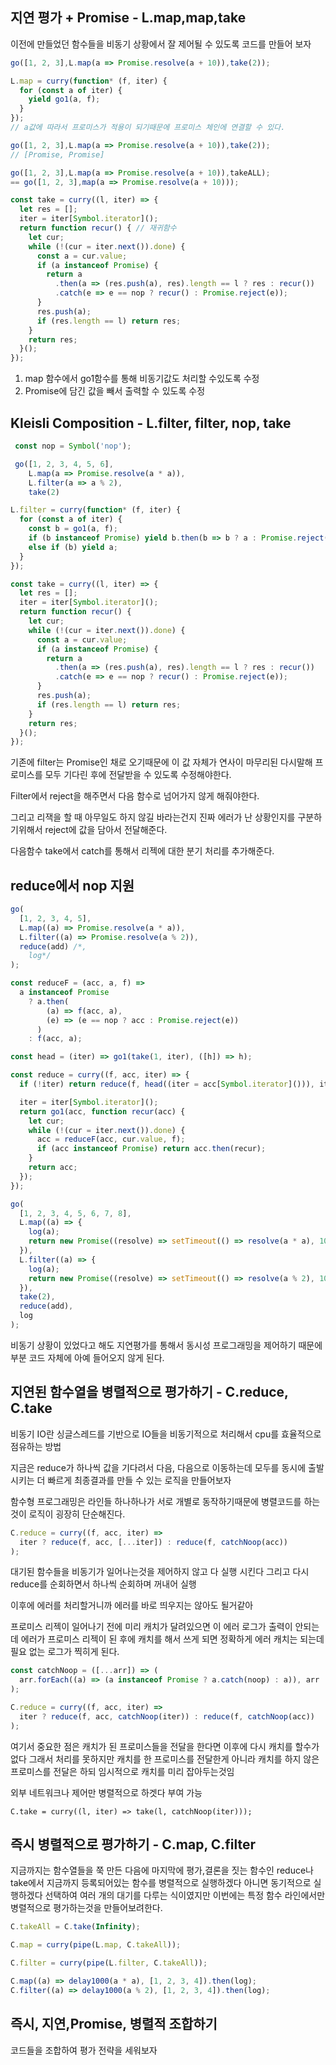 ## 지연 평가 + Promise - L.map,map,take

이전에 만들었던 함수들을 비동기 상황에서 잘 제어될 수 있도록 코드를 만들어 보자

```jsx
go([1, 2, 3],L.map(a => Promise.resolve(a + 10)),take(2));

L.map = curry(function* (f, iter) {
  for (const a of iter) {
    yield go1(a, f);
  }
});
// a값에 따라서 프로미스가 적용이 되기때문에 프로미스 체인에 연결할 수 있다.

go([1, 2, 3],L.map(a => Promise.resolve(a + 10)),take(2));
// [Promise, Promise]

go([1, 2, 3],L.map(a => Promise.resolve(a + 10)),takeALL);
== go([1, 2, 3],map(a => Promise.resolve(a + 10)));

const take = curry((l, iter) => {
  let res = [];
  iter = iter[Symbol.iterator]();
  return function recur() { // 재귀함수
    let cur;
    while (!(cur = iter.next()).done) {
      const a = cur.value;
      if (a instanceof Promise) {
        return a
          .then(a => (res.push(a), res).length == l ? res : recur())
          .catch(e => e == nop ? recur() : Promise.reject(e));
      }
      res.push(a);
      if (res.length == l) return res;
    }
    return res;
  }();
});
```

1. map 함수에서 go1함수를 통해 비동기값도 처리할 수있도록 수정
2. Promise에 담긴 값을 빼서 출력할 수 있도록 수정

## Kleisli Composition - L.filter, filter, nop, take

```jsx
 const nop = Symbol('nop');

 go([1, 2, 3, 4, 5, 6],
    L.map(a => Promise.resolve(a * a)),
    L.filter(a => a % 2),
    take(2)

L.filter = curry(function* (f, iter) {
  for (const a of iter) {
    const b = go1(a, f);
    if (b instanceof Promise) yield b.then(b => b ? a : Promise.reject(nop));
    else if (b) yield a;
  }
});

const take = curry((l, iter) => {
  let res = [];
  iter = iter[Symbol.iterator]();
  return function recur() {
    let cur;
    while (!(cur = iter.next()).done) {
      const a = cur.value;
      if (a instanceof Promise) {
        return a
          .then(a => (res.push(a), res).length == l ? res : recur())
          .catch(e => e == nop ? recur() : Promise.reject(e));
      }
      res.push(a);
      if (res.length == l) return res;
    }
    return res;
  }();
});
```

기존에 filter는 Promise인 채로 오기때문에 이 값 자체가 연사이 마무리된 다시말해 프로미스를 모두 기다린 후에 전달받을 수 있도록 수정해야한다.

Filter에서 reject을 해주면서 다음 함수로 넘어가지 않게 해줘야한다.

그리고 리잭을 할 때 아무일도 하지 않길 바라는건지 진짜 에러가 난 상황인지를 구분하기위해서 reject에 값을 담아서 전달해준다.

다음함수 take에서 catch를 통해서 리젝에 대한 분기 처리를 추가해준다.

## reduce에서 nop 지원

```jsx
go(
  [1, 2, 3, 4, 5],
  L.map((a) => Promise.resolve(a * a)),
  L.filter((a) => Promise.resolve(a % 2)),
  reduce(add) /*,
    log*/
);

const reduceF = (acc, a, f) =>
  a instanceof Promise
    ? a.then(
        (a) => f(acc, a),
        (e) => (e == nop ? acc : Promise.reject(e))
      )
    : f(acc, a);

const head = (iter) => go1(take(1, iter), ([h]) => h);

const reduce = curry((f, acc, iter) => {
  if (!iter) return reduce(f, head((iter = acc[Symbol.iterator]())), iter);

  iter = iter[Symbol.iterator]();
  return go1(acc, function recur(acc) {
    let cur;
    while (!(cur = iter.next()).done) {
      acc = reduceF(acc, cur.value, f);
      if (acc instanceof Promise) return acc.then(recur);
    }
    return acc;
  });
});
```

```jsx
go(
  [1, 2, 3, 4, 5, 6, 7, 8],
  L.map((a) => {
    log(a);
    return new Promise((resolve) => setTimeout(() => resolve(a * a), 1000));
  }),
  L.filter((a) => {
    log(a);
    return new Promise((resolve) => setTimeout(() => resolve(a % 2), 1000));
  }),
  take(2),
  reduce(add),
  log
);
```

비동기 상황이 있었다고 해도 지연평가를 통해서 동시성 프로그래밍을 제어하기 때문에 부분 코드 자체에 아예 들어오지 않게 된다.

## 지연된 함수열을 병렬적으로 평가하기 - C.reduce, C.take

비동기 IO란 싱글스레드를 기반으로 IO들을 비동기적으로 처리해서 cpu를 효율적으로 점유하는 방법

지금은 reduce가 하나씩 값을 기다려서 다음, 다음으로 이동하는데 모두를 동시에 출발시키는 더 빠르게 최종결과를 만들 수 있는 로직을 만들어보자

함수형 프로그래밍은 라인들 하나하나가 서로 개별로 동작하기때문에 병렬코드를 하는것이 로직이 굉장히 단순해진다.

```jsx
C.reduce = curry((f, acc, iter) =>
  iter ? reduce(f, acc, [...iter]) : reduce(f, catchNoop(acc))
);
```

대기된 함수들을 비동기가 일어나는것을 제어하지 않고 다 실행 시킨다 그리고 다시 reduce를 순회하면서 하나씩 순회하며 꺼내어 실행

이후에 에러를 처리할거니까 에러를 바로 띄우지는 않아도 될거같아

프로미스 리젝이 일어나기 전에 미리 캐치가 달려있으면 이 에러 로그가 출력이 안되는데 에러가 프로미스 리젝이 된 후에 캐치를 해서 쓰게 되면 정확하게 에러 캐치는 되는데 필요 없는 로그가 찍히게 된다.

```jsx
const catchNoop = ([...arr]) => (
  arr.forEach((a) => (a instanceof Promise ? a.catch(noop) : a)), arr
);

C.reduce = curry((f, acc, iter) =>
  iter ? reduce(f, acc, catchNoop(iter)) : reduce(f, catchNoop(acc))
);
```

여기서 중요한 점은 캐치가 된 프로미스들을 전달을 한다면 이후에 다시 캐치를 할수가 없다 그래서 처리를 못하지만 캐치를 한 프로미스를 전달한게 아니라 캐치를 하지 않은 프로미스를 전달은 하되 임시적으로 캐치를 미리 잡아두는것임

외부 네트워크나 제어만 병렬적으로 하겟다 부여 가능

`C.take = curry((l, iter) => take(l, catchNoop(iter)));`

## 즉시 병렬적으로 평가하기 - C.map, C.filter

지금까지는 함수열들을 쭉 만든 다음에 마지막에 평가,결론을 짓는 함수인 reduce나 take에서 지금까지 등록되어있는 함수를 병렬적으로 실행하겠다 아니면 동기적으로 실행하겠다 선택하여 여러 개의 대기를 다루는 식이였지만 이번에는 특정 함수 라인에서만 병렬적으로 평가하는것을 만들어보려한다.

```jsx
C.takeAll = C.take(Infinity);

C.map = curry(pipe(L.map, C.takeAll));

C.filter = curry(pipe(L.filter, C.takeAll));

C.map((a) => delay1000(a * a), [1, 2, 3, 4]).then(log);
C.filter((a) => delay1000(a % 2), [1, 2, 3, 4]).then(log);
```

## 즉시, 지연,Promise, 병렬적 조합하기

코드들을 조합하여 평가 전략을 세워보자

